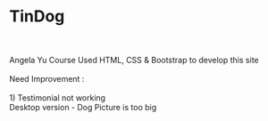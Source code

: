 # TinDog
</br>
</br>
Angela Yu Course
Used HTML, CSS & Bootstrap to develop this site
</br>
</br>
Need Improvement :
</br>
</br>
1) Testimonial not working 
</br>
Desktop version
- Dog Picture is too big


